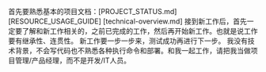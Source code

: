 首先要熟悉基本的项目文档：[PROJECT_STATUS.md] [RESOURCE_USAGE_GUIDE] [technical-overview.md]
接到新工作后，首先一定要了解和新工作相关的，之前已完成的工作，然后再开始新工作。也就是说工作要有继承性、连贯性。
新工作要一步一步来，测试成功再进行下一步。
我没有技术背景，不会写代码也不熟悉各种执行命令和部署。和我一起工作，请把我当做项目管理/产品经理，而不是开发/IT人员。